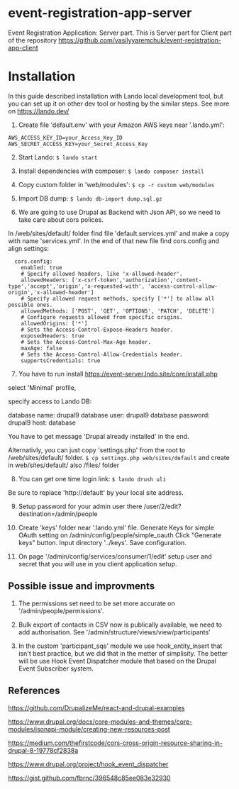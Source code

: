 # event-registration-app-server
Event Registration Application: Server part.
This is Server part for Client part of the repository
https://github.com/vasilyyaremchuk/event-registration-app-client

# Installation

In this guide described installation with Lando local development tool, but you can set up it on other dev tool or hosting by the similar steps.
See more on https://lando.dev/

1. Create file 'default.env' with your Amazon AWS keys near '.lando.yml':
```
AWS_ACCESS_KEY_ID=your_Access_Key_ID
AWS_SECRET_ACCESS_KEY=your_Secret_Access_Key
```

2. Start Lando:
```$ lando start```

3. Install dependencies with composer:
```$ lando composer install```

4. Copy custom folder in 'web/modules':
```$ cp -r custom web/modules```

5. Import DB dump:
```$ lando db-import dump.sql.gz```

6. We are going to use Drupal as Backend with Json API, so we need to take care about cors polices.

In /web/sites/default/ folder find file 'default.services.yml' and make a copy with name 'services.yml'. In the end of that new file find cors.config and align settings:
```
  cors.config:
    enabled: true
    # Specify allowed headers, like 'x-allowed-header'.
    allowedHeaders: ['x-csrf-token','authorization','content-type','accept','origin','x-requested-with', 'access-control-allow-origin','x-allowed-header']
    # Specify allowed request methods, specify ['*'] to allow all possible ones.
    allowedMethods: ['POST', 'GET', 'OPTIONS', 'PATCH', 'DELETE']
    # Configure requests allowed from specific origins.
    allowedOrigins: ['*']
    # Sets the Access-Control-Expose-Headers header.
    exposedHeaders: true
    # Sets the Access-Control-Max-Age header.
    maxAge: false
    # Sets the Access-Control-Allow-Credentials header.
    supportsCredentials: true
```

7. You have to run install
https://event-server.lndo.site/core/install.php

select 'Minimal' profile,

specify access to Lando DB:

database name: drupal9
database user: drupal9
database password: drupal9
host: database

You have to get message 'Drupal already installed' in the end.

Alternativly, you can just copy 'settings.php' from the root to /web/sites/default/ folder.
```$ cp settings.php web/sites/default```
and create in web/sites/default/ also /files/ folder

8. You can get one time login link:
```$ lando drush uli```

Be sure to replace 'http://default' by your local site address.

9. Setup password for your admin user there
/user/2/edit?destination=/admin/people

10. Create 'keys' folder near '.lando.yml' file. Generate Keys for simple OAuth setting on /admin/config/people/simple_oauth
Click "Generate keys" button. Input directory '../keys'. Save configuration.

11. On page '/admin/config/services/consumer/1/edit' setup user and secret that you will use in you client application setup.

## Possible issue and improvments

1. The permissions set need to be set more accurate on '/admin/people/permissions'.

2. Bulk export of contacts in CSV now is publically available, we need to add authorisation.
See '/admin/structure/views/view/participants'

3. In the custom 'participant_sqs' module we use hook_entity_insert that isn't best practice, but we did that in the metter of simplisity. The better will be use Hook Event Dispatcher module that based on the Drupal Event Subscriber system.

## References

https://github.com/DrupalizeMe/react-and-drupal-examples

https://www.drupal.org/docs/core-modules-and-themes/core-modules/jsonapi-module/creating-new-resources-post

https://medium.com/thefirstcode/cors-cross-origin-resource-sharing-in-drupal-8-19778cf2838a

https://www.drupal.org/project/hook_event_dispatcher

https://gist.github.com/fbrnc/396548c85ee083e32930
